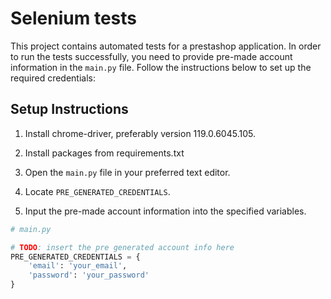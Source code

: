 # Selenium tests

This project contains automated tests for a prestashop application. In order to run the tests successfully, you need to provide pre-made account information in the `main.py` file. Follow the instructions below to set up the required credentials:

## Setup Instructions
1. Install chrome-driver, preferably version 119.0.6045.105.

2. Install packages from requirements.txt

3. Open the `main.py` file in your preferred text editor.

4. Locate `PRE_GENERATED_CREDENTIALS`.

5. Input the pre-made account information into the specified variables.


```python
# main.py

# TODO: insert the pre generated account info here
PRE_GENERATED_CREDENTIALS = {
    'email': 'your_email',
    'password': 'your_password'
}